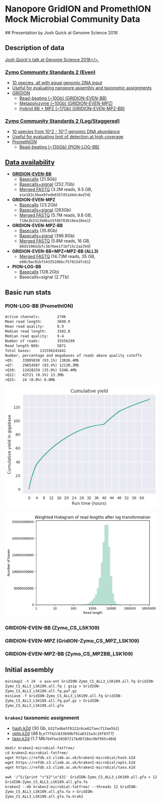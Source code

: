 # Nanopore GridION and PromethION Mock Microbial Community Data

## Presentation by Josh Quick at Genome Science 2018

## Description of data

<a href="https://www.slideshare.net/scalene/assessing-ultradeep-longread-metagenomics-on-oxford-nanopore-promethion">Josh Quick's talk at Genome Science 2018</>.

### Zymo Community Standards 2 (Even)

  - 10 species, all with equal genomic DNA input
  - Useful for evaluating nanopore assembly and taxonomic assignments
  - GRIDION
     - Bead-beating (~10Gb) (GRIDION-EVEN-BB)
     - Metapolyzyme (~10Gb) (GRIDION-EVEN-MPZ)
     - Hybrid BB + MPZ (~17Gb) (GRIDION-EVEN-MPZ-BB)

### Zymo Community Standards 2 (Log/Staggered)
 
   - 10 species from 10^2 - 10^7 genomic DNA abundance
   - Useful for evaluating limit of detection at high coverage
   - PromethION
      - Bead-beating (~130Gb) (PION-LOG-BB)

## Data availability

   - **GRIDION-EVEN-BB**
      - <a href="https://nanopore.s3.climb.ac.uk/GridION-Zymo_CS_LSK109.tar">Basecalls</a> (21.9Gb)
      - <a href="https://nanopore.s3.climb.ac.uk/GridION-Zymo_CS_LSK109_signal.tar">Basecalls+signal</a> (252.7Gb)
      - <a href="https://nanopore.s3.climb.ac.uk/GridION-Zymo_CS_BB_LSK109.fq.gz">Merged FASTQ</a> (3.2M reads, 9.5 GB, `e1e183c5bee9fedb0357d51d4dc4ed74`)
   - **GRIDION-EVEN-MPZ**
      - <a href="https://nanopore.s3.climb.ac.uk/GridION-Zymo_CS_MPZ_LSK109">Basecalls</a> (23.2Gb)
      - <a href="https://nanopore.s3.climb.ac.uk/GridION-Zymo_CS_MPZ_LSK109_signal.tar">Basecalls+signal</a> (283Gb)
      - <a href="https://nanopore.s3.climb.ac.uk/GridION-Zymo_CS_MPZ_LSK109.all.fq.gz">Merged FASTQ</a> (5.7M reads, 9.8 GB, `f18e3b3323b0ba15fdb783618ea18ea1`)
   - **GRIDION-EVEN-MPZ-BB**
      - <a href="https://nanopore.s3.climb.ac.uk/GridION-Zymo_CS_MPZBB_LSK109.tar">Basecalls</a> (35.8Gb)
      - <a href="https://nanopore.s3.climb.ac.uk/GridION-Zymo_CS_MPZBB_LSK109_signal.tar">Basecalls+signal</a> (396.9Gb)
      - <a href="https://nanopore.s3.climb.ac.uk/GridION-Zymo_CS_MPZBB_LSK109.all.fq.gz">Merged FASTQ</a> (5.8M reads, 16 GB, `88d159842bfc3b70ee1f1bf15c2aa7b9`)
   - **GRIDION-EVEN-BB+MPZ+MPZ-BB (ALL3)**
      - <a href="https://nanopore.s3.climb.ac.uk/GridION-Zymo_CS_ALL3_LSK109.all.fq.gz">Merged FASTQ</a> (14.73M reads, 35 GB, `e80c9ac91bf343352d6bcf57815dfc61`)
   - **PION-LOG-BB**
      - <a href="https://nanopore.s3.climb.ac.uk/PromethION-Zymo_CSII_LSK109.tar.gz">Basecalls</a> (128.2Gb)
      - Basecalls+signal (2.7Tb)

## Basic run stats

### PION-LOG-BB (PromethION)

```General summary:
Active channels:        2746
Mean read length:       3699.9
Mean read quality:      8.9
Median read length:     3342.0
Median read quality:    9.4
Number of reads:        35556299
Read length N50:        5071
Total bases:    131556241641
Number, percentage and megabases of reads above quality cutoffs
>Q5:    33095038 (93.1%) 13026.4Mb
>Q7:    29654587 (83.4%) 12130.3Mb
>Q10:   12428259 (35.0%) 5346.4Mb
>Q12:   43721 (0.1%) 13.3Mb
>Q15:   24 (0.0%) 0.0Mb
```

![PION-LOG-Yield](analysis/nanostat/Zymo_CSII_LSK109/Zymo_CSII_LSK109CumulativeYieldPlot_Gigabases.png)

![PION-LOG-ReadlengthLog](analysis/nanostat/Zymo_CSII_LSK109/Zymo_CSII_LSK109Weighted_LogTransformed_HistogramReadlength.png)

### GRIDION-EVEN-BB (Zymo\_CS\_LSK109)



### GRIDION-EVEN-MPZ (GridION-Zymo\_CS\_MPZ\_LSK109)

### GRIDION-EVEN-MPZ-BB (Zymo\_CS\_MPZBB\_LSK109)



## Initial assembly

```
minimap2 -t 24 -x ava-ont GridION-Zymo_CS_ALL3_LSK109.all.fq GridION-Zymo_CS_ALL3_LSK109.all.fq | gzip > GridION-Zymo_CS_ALL3_LSK109.all.fq.paf.gz
miniasm -f GridION-Zymo_CS_ALL3_LSK109.all.fq GridION-Zymo_CS_ALL3_LSK109.all.fq.paf.gz > GridION-Zymo_CS_ALL3_LSK109.all.gfa
```

### `kraken2` taxonomic assignment

* <a href="https://refdb.s3.climb.ac.uk/kraken2-microbial/hash.k2d">hash.k2d</a> (30 Gb, `b327a46e5f8122c6ce627aecf13ae5b1`)
* <a href="https://refdb.s3.climb.ac.uk/kraken2-microbial/opts.k2d">opts.k2d</a> (48 b,`e77f42c833b99bf91a8315a3c19f83f7`)
* <a href="https://refdb.s3.climb.ac.uk/kraken2-microbial/taxo.k2d">taxo.k2d</a> (1.7 Mb`764fee20387217bd8f28ec9bf955c484`)

```
mkdir kraken2-microbial-fatfree/
cd kraken2-microbial-fatfree/
wget https://refdb.s3.climb.ac.uk/kraken2-microbial/hash.k2d
wget https://refdb.s3.climb.ac.uk/kraken2-microbial/opts.k2d
wget https://refdb.s3.climb.ac.uk/kraken2-microbial/taxo.k2d

awk '/^S/{print ">"$2"\n"$3}' GridION-Zymo_CS_ALL3_LSK109.all.gfa > 12 GridION-Zymo_CS_ALL3_LSK109.all.gfa.fa
kraken2 --db kraken2-microbial-fatfree/ --threads 12 GridION-Zymo_CS_ALL3_LSK109.all.gfa.fa > GridION-Zymo_CS_ALL3_LSK109.all.gfa.fa.krak2
```
